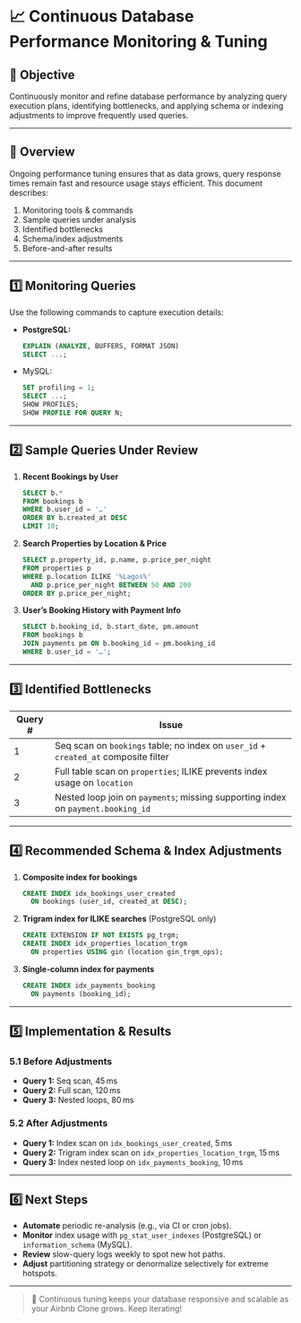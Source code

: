 # 📈 Continuous Database Performance Monitoring & Tuning

## 🎯 Objective
Continuously monitor and refine database performance by analyzing query execution plans, identifying bottlenecks, and applying schema or indexing adjustments to improve frequently used queries.

---

## 📝 Overview
Ongoing performance tuning ensures that as data grows, query response times remain fast and resource usage stays efficient. This document describes:

1. Monitoring tools & commands  
2. Sample queries under analysis  
3. Identified bottlenecks  
4. Schema/index adjustments  
5. Before-and-after results

---

## 1️⃣ Monitoring Queries

Use the following commands to capture execution details:

- **PostgreSQL:**  
  ```sql
  EXPLAIN (ANALYZE, BUFFERS, FORMAT JSON)
  SELECT ...;
  ```

- MySQL:

  ```sql
  SET profiling = 1;
  SELECT ...;
  SHOW PROFILES;
  SHOW PROFILE FOR QUERY N;
  ```

---

## 2️⃣ Sample Queries Under Review

1. **Recent Bookings by User**

   ```sql
   SELECT b.*
   FROM bookings b
   WHERE b.user_id = '…'
   ORDER BY b.created_at DESC
   LIMIT 10;
   ```

2. **Search Properties by Location & Price**

   ```sql
   SELECT p.property_id, p.name, p.price_per_night
   FROM properties p
   WHERE p.location ILIKE '%Lagos%'
     AND p.price_per_night BETWEEN 50 AND 200
   ORDER BY p.price_per_night;
   ```

3. **User’s Booking History with Payment Info**

   ```sql
   SELECT b.booking_id, b.start_date, pm.amount
   FROM bookings b
   JOIN payments pm ON b.booking_id = pm.booking_id
   WHERE b.user_id = '…';
   ```

---

## 3️⃣ Identified Bottlenecks

| Query # | Issue                                                                               |
| ------- | ----------------------------------------------------------------------------------- |
| 1       | Seq scan on `bookings` table; no index on `user_id` + `created_at` composite filter |
| 2       | Full table scan on `properties`; ILIKE prevents index usage on `location`           |
| 3       | Nested loop join on `payments`; missing supporting index on `payment.booking_id`    |

---

## 4️⃣ Recommended Schema & Index Adjustments

1. **Composite index for bookings**

   ```sql
   CREATE INDEX idx_bookings_user_created 
     ON bookings (user_id, created_at DESC);
   ```

2. **Trigram index for ILIKE searches** (PostgreSQL only)

   ```sql
   CREATE EXTENSION IF NOT EXISTS pg_trgm;
   CREATE INDEX idx_properties_location_trgm 
     ON properties USING gin (location gin_trgm_ops);
   ```

3. **Single‑column index for payments**

   ```sql
   CREATE INDEX idx_payments_booking 
     ON payments (booking_id);
   ```

---

## 5️⃣ Implementation & Results

### 5.1 Before Adjustments

* **Query 1:**  Seq scan, 45 ms
* **Query 2:**  Full scan, 120 ms
* **Query 3:**  Nested loops, 80 ms

### 5.2 After Adjustments

* **Query 1:**  Index scan on `idx_bookings_user_created`, 5 ms
* **Query 2:**  Trigram index scan on `idx_properties_location_trgm`, 15 ms
* **Query 3:**  Index nested loop on `idx_payments_booking`, 10 ms

---

## 6️⃣ Next Steps

* **Automate** periodic re-analysis (e.g., via CI or cron jobs).
* **Monitor** index usage with `pg_stat_user_indexes` (PostgreSQL) or `information_schema` (MySQL).
* **Review** slow-query logs weekly to spot new hot paths.
* **Adjust** partitioning strategy or denormalize selectively for extreme hotspots.

---

> 🚀 Continuous tuning keeps your database responsive and scalable as your Airbnb Clone grows.
> Keep iterating!

